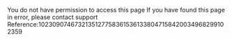 You do not have permission to access this page If you have found this page in error, please contact support Reference:10230907467321351277583615361338047158420034968299102359